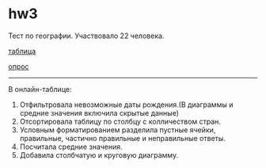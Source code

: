 # hw3
Тест по географии. Участвовало 22 человека. 

[таблица](https://docs.google.com/spreadsheets/d/1yWfDho5bi0uVoRageszfvKTpFE2y3hVe5Du4YJILxuE/edit#gid=255747070)

[опрос](https://docs.google.com/forms/d/1G6ZEyN7imwleCk1HA78bVO-DwOZkw4UY6q-HZi6GoD0/edit)

___

В онлайн-таблице:
1. Отфильтровала невозможные даты рождения.(В диаграммы и средние значения включила скрытые данные)
2. Отсортировала таблицу по столбцу с колличеством стран. 
3. Условным форматированием разделила пустные ячейки, правильные, частично правильные и неправильные ответы.
4. Посчитала средние значения.
5. Добавила столбчатую и круговую диаграмму.
